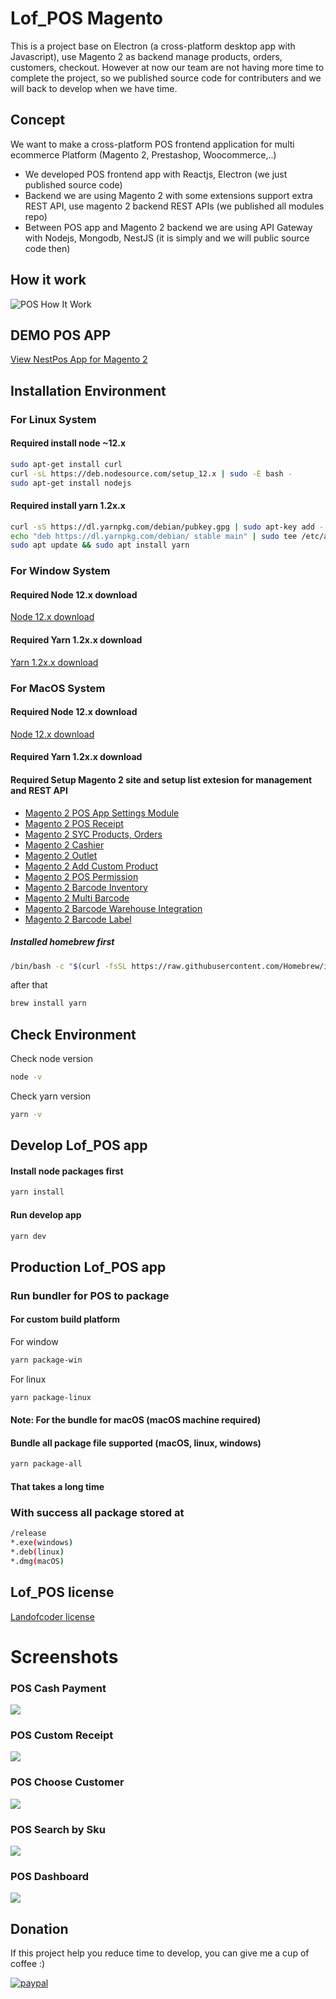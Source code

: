 # Lof_POS Magento

This is a project base on Electron (a cross-platform desktop app with Javascript), use Magento 2 as backend manage products, orders, customers, checkout.
However at now our team are not having more time to complete the project, so we published source code for contributers and we will back to develop when we have time.

## Concept
We want to make a cross-platform POS frontend application for multi ecommerce Platform (Magento 2, Prestashop, Woocommerce,..)
- We developed POS frontend app with Reactjs, Electron (we just published source code)
- Backend we are using Magento 2 with some extensions support extra REST API, use magento 2 backend REST APIs (we published all modules repo)
- Between POS app and Magento 2 backend we are using API Gateway with Nodejs, Mongodb, NestJS (it is simply and we will public source code then)

## How it work

![POS How It Work](./screenshots/POS-how-it-work.png)

## DEMO POS APP

[View NestPos App for Magento 2](https://www.youtube.com/watch?v=TD1OHNjuSt8)

## Installation Environment

### For Linux System

#### Required install node ~12.x

```bash
sudo apt-get install curl
curl -sL https://deb.nodesource.com/setup_12.x | sudo -E bash -
sudo apt-get install nodejs
```


#### Required install yarn 1.2x.x

```bash
curl -sS https://dl.yarnpkg.com/debian/pubkey.gpg | sudo apt-key add -
echo "deb https://dl.yarnpkg.com/debian/ stable main" | sudo tee /etc/apt/sources.list.d/yarn.list
sudo apt update && sudo apt install yarn
```
### For Window System
#### Required Node 12.x download
[Node 12.x download](https://nodejs.org/dist/latest-v12.x/win-x64/node.exe)

#### Required Yarn 1.2x.x download
[Yarn 1.2x.x download](https://classic.yarnpkg.com/latest.msi)

### For MacOS System
#### Required Node 12.x download
[Node 12.x download](https://nodejs.org/dist/latest-v12.x/node-v12.20.0.pkg)

#### Required Yarn 1.2x.x download

#### Required Setup Magento 2 site and setup list extesion for management and REST API

- [Magento 2 POS App Settings Module](https://github.com/landofcoder/module-pos-pos-setting)
- [Magento 2 POS Receipt](https://github.com/landofcoder/module-pos-receipt)
- [Magento 2 SYC Products, Orders](https://github.com/landofcoder/module-pos-pos-sync)
- [Magento 2 Cashier](https://github.com/landofcoder/module-pos-cashier)
- [Magento 2 Outlet](https://github.com/landofcoder/module-pos-outlet)
- [Magento 2 Add Custom Product](https://github.com/landofcoder/module-pos-custom-product)
- [Magento 2 POS Permission](https://github.com/landofcoder/module-pos-permission)
- [Magento 2 Barcode Inventory](https://github.com/landofcoder/module-pos-barcode-inventory)
- [Magento 2 Multi Barcode](https://github.com/landofcoder/module-pos-multi-barcode)
- [Magento 2 Barcode Warehouse Integration](https://github.com/landofcoder/module-pos-barcode-warehouse-integration)
- [Magento 2 Barcode Label](https://github.com/landofcoder/module-pos-barcode-label)


##### Installed homebrew first

```bash
/bin/bash -c "$(curl -fsSL https://raw.githubusercontent.com/Homebrew/install/HEAD/install.sh)
```
after that
```bash
brew install yarn
```


## Check Environment

Check node version 
```bash
node -v 
```
Check yarn version 
```bash
yarn -v 
```


## Develop Lof_POS app 

#### Install node packages first
```bash
yarn install
```

#### Run develop app

```bash
yarn dev
```

## Production Lof_POS app

### Run bundler for POS to package

#### For custom build platform

For window
```bash
yarn package-win
```

For linux
```bash
yarn package-linux
```


#### Note: For the bundle for macOS (macOS machine required)
 
#### Bundle all package file supported (macOS, linux, windows)
```bash
yarn package-all
``` 
#### That takes a long time



### With success all package stored at 

```bash
/release
*.exe(windows)
*.deb(linux)
*.dmg(macOS)
```


## Lof_POS license 
[Landofcoder license](https://landofcoder.com/license)

# Screenshots

<h3>POS Cash Payment</h3>
<img src="./screenshots/1-POS-core-cash-checkout-1.jpg" />

<h3>POS Custom Receipt</h3>
<img src="./screenshots/2-M2-POS-Custom-Receipt.jpg" />

<h3>POS Choose Customer</h3>
<img src="./screenshots/0-M2-POS-choose-customer-1.jpg" />

<h3>POS Search by Sku</h3>
<img src="./screenshots/0-M2-POS-search-by-sku.jpg" />

<h3>POS Dashboard</h3>
<img src="./screenshots/Magento-2-POS-dashboard.png" />

## Donation

If this project help you reduce time to develop, you can give me a cup of coffee :) 

[![paypal](https://www.paypalobjects.com/en_US/i/btn/btn_donateCC_LG.gif)](https://www.paypal.com/paypalme/allorderdesk)
